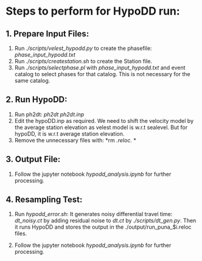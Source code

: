 # Steps to perform for HypoDD run:

## 1. Prepare Input Files:

1. Run *./scripts/velest_hypodd.py* to create the phasefile: *phase_input_hypodd.txt*
2. Run *./scripts/createstation.sh* to create the Station file.
3. Run *./scripts/selectphase.pl* with *phase_input_hypodd.txt* and event catalog to select phases for that catalog. This is not necessary for the same catalog.

## 2. Run HypoDD:

1. Run ph2dt: *ph2dt ph2dt.inp*
2. Edit the hypoDD.inp as required. We need to shift the velocity model by the average station elevation as velest model is w.r.t sealevel. But for hypoDD, it is w.r.t average station elevation.
3. Remove the unnecessary files with: *rm *.reloc.* *

## 3. Output File:

1. Follow the jupyter notebook *hypodd_analysis.ipynb* for further processing.

## 4. Resampling Test:

1. Run *hypodd_error.sh*: It generates noisy differential travel time: *dt_noisy.ct* by adding residual noise to *dt.ct* by *./scripts/dt_gen.py*. Then it runs HypoDD and stores the output in the ./output/run_puna_$i.reloc files.

2. Follow the jupyter notebook *hypodd_analysis.ipynb* for further processing.